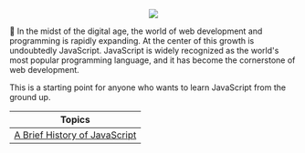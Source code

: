 <p align="center">
  <img src="https://recruit-c7ff.kxcdn.com/recruit/wp-content/uploads/2019/07/HTR-JS.png" />
</p>

:rocket: In the midst of the digital age, the world of web development and programming is rapidly expanding. At the center of this growth is undoubtedly JavaScript. JavaScript is widely recognized as the world's most popular programming language, and it has become the cornerstone of web development.

This is a starting point for anyone who wants to learn JavaScript from the ground up.

| Topics  |
| ------------- |
| [A Brief History of JavaScript](https://github.com/ipekurunn/JavaScript_Workspace/blob/main/A%20Brief%20History%20of%20Javascript.md) |
